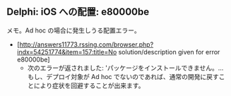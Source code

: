 ## Delphi: iOS への配置: e80000be

メモ。Ad hoc の場合に発生しうる配置エラー。
* [http://answers11773.rssing.com/browser.php?indx=54251774&item=157:title=No solution/description given for error e80000be]
  * 次のエラーが返されました: 'パッケージをインストールできません。...
もし、デプロイ対象が Ad hoc でないのであれば、通常の開発に戻すことにより症状を回避することが出来ます。
